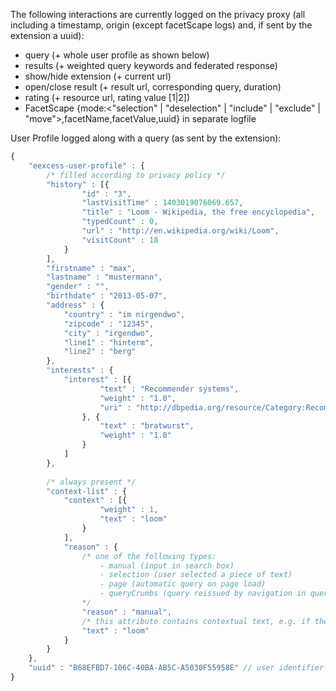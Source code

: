 The following interactions are currently logged on the privacy proxy (all including a timestamp, origin (except facetScape logs) and, if sent by the extension a uuid):
* query (+ whole user profile as shown below)
* results (+ weighted query keywords and federated response)
* show/hide extension (+ current url)
* open/close result (+ result url, corresponding query, duration)
* rating (+ resource url, rating value [1|2])
* FacetScape {mode:<"selection" | "deselection" | "include" | "exclude" | "move">,facetName,facetValue,uuid} in separate logfile



User Profile logged along with a query (as sent by the extension):
```javascript
{
	"eexcess-user-profile" : {
		/* filled according to privacy policy */
		"history" : [{
				"id" : "3",
				"lastVisitTime" : 1403019076069.657,
				"title" : "Loom - Wikipedia, the free encyclopedia",
				"typedCount" : 0,
				"url" : "http://en.wikipedia.org/wiki/Loom",
				"visitCount" : 18
			}
		],
		"firstname" : "max",
		"lastname" : "mustermann",
		"gender" : "",
		"birthdate" : "2013-05-07",
		"address" : {
			"country" : "im nirgendwo",
			"zipcode" : "12345",
			"city" : "irgendwo",
			"line1" : "hinterm",
			"line2" : "berg"
		},
		"interests" : {
			"interest" : [{
					"text" : "Recommender systems",
					"weight" : "1.0",
					"uri" : "http://dbpedia.org/resource/Category:Recommender_systems"
				}, {
					"text" : "bratwurst",
					"weight" : "1.0"
				}
			]
		},
		
		/* always present */
		"context-list" : {
			"context" : [{
					"weight" : 1,
					"text" : "loom"
				}
			],
			"reason" : {
				/* one of the following types:
					- manual (input in search box)
					- selection (user selected a piece of text)
					- page (automatic query on page load)
					- queryCrumbs (query reissued by navigation in queryCrumbs)
				*/
				"reason" : "manual",
				/* this attribute contains contextual text, e.g. if the user selects a piece of text and issues a query manual, the selection is still present and included here */
				"text" : "loom"
			}
		}
	},
	"uuid" : "B68EFBD7-106C-40BA-AB5C-A5030F55958E" // user identifier generated by extension
}
```